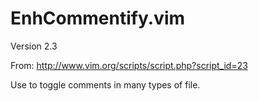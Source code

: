 EnhCommentify.vim
=================

Version 2.3

From: <http://www.vim.org/scripts/script.php?script_id=23>

Use to toggle comments in many types of file.
